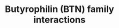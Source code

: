 ---
authors:
- ReactomeTeam
description: 'Butyrophilins (BTNs) and butyrophilin like (BTNL) molecules are regulators
  of immune responses that belong to the immunoglobulin (Ig) superfamily of transmembrane
  proteins. They are structurally related to the B7 family of co-stimulatory molecules
  and have similar immunomodulatory functions (Afrache et al. 2012, Arnett & Viney
  2014). BTNs are implicated in T cell development, activation and inhibition, as
  well as in the modulation of the interactions of T cells with antigen presenting
  cells and epithelial cells. Certain BTNsare genetically associated with autoimmune
  and inflammatory diseases (Abeler Domer et al. 2014). <br>The human butyrophilin
  family includes seven members that are subdivided into three subfamilies: BTN1,
  BTN2 and BTN3. The BTN1 subfamily contains only the prototypic single copy BTN1A1
  gene, whereas the BTN2 and BTN3 subfamilies each contain three genes BTN2A1, BTN2A2
  and BTN2A3, and BTN3A1, BTN3A2 and BTN3A3, respectively (note that BTN2A3 is a pseudogene).
  BTN1A1 has a crucial function in the secretion of lipids into milk (Ogg et al. 2004)
  and collectively, BTN2 and BTN3 proteins are cell surface transmembrane glycoproteins,
  that act as regulators of immune responses. BTNL proteins share considerable homology
  to the BTN family members. The human genome contains four BTNL genes: BTNL2, 3,
  8 and 9 (Abeler Domer et al. 2014).  View original pathway at [http://www.reactome.org/PathwayBrowser/#DIAGRAM=8851680
  Reactome].'
last-edited: 2021-01-25
organisms:
- Homo sapiens
redirect_from:
- /index.php/Pathway:WP4091
- /instance/WP4091
schema-jsonld:
- '@context': https://schema.org/
  '@id': https://wikipathways.github.io/pathways/WP4091.html
  '@type': Dataset
  creator:
    '@type': Organization
    name: WikiPathways
  description: 'Butyrophilins (BTNs) and butyrophilin like (BTNL) molecules are regulators
    of immune responses that belong to the immunoglobulin (Ig) superfamily of transmembrane
    proteins. They are structurally related to the B7 family of co-stimulatory molecules
    and have similar immunomodulatory functions (Afrache et al. 2012, Arnett & Viney
    2014). BTNs are implicated in T cell development, activation and inhibition, as
    well as in the modulation of the interactions of T cells with antigen presenting
    cells and epithelial cells. Certain BTNsare genetically associated with autoimmune
    and inflammatory diseases (Abeler Domer et al. 2014). <br>The human butyrophilin
    family includes seven members that are subdivided into three subfamilies: BTN1,
    BTN2 and BTN3. The BTN1 subfamily contains only the prototypic single copy BTN1A1
    gene, whereas the BTN2 and BTN3 subfamilies each contain three genes BTN2A1, BTN2A2
    and BTN2A3, and BTN3A1, BTN3A2 and BTN3A3, respectively (note that BTN2A3 is a
    pseudogene). BTN1A1 has a crucial function in the secretion of lipids into milk
    (Ogg et al. 2004) and collectively, BTN2 and BTN3 proteins are cell surface transmembrane
    glycoproteins, that act as regulators of immune responses. BTNL proteins share
    considerable homology to the BTN family members. The human genome contains four
    BTNL genes: BTNL2, 3, 8 and 9 (Abeler Domer et al. 2014).  View original pathway
    at [http://www.reactome.org/PathwayBrowser/#DIAGRAM=8851680 Reactome].'
  keywords:
  - 'BTNL8: resting T'
  - 'BTNL8 '
  - CD209
  - BTNL9
  - BTN3A1(BTN3A2,BTN3A3):pAgs
  - (pAgs)
  - Cell surface
  - BTN2A2
  - 'BTNL2: activated T'
  - BTN3A1,BTN1A1
  - 'CD209 '
  - Resting T Cell
  - BTN2A2:activated T
  - 'BTN1A1 '
  - 'BTN2A2 '
  - 'Immune Cell surface '
  - 'BTN3A2 '
  - 'BTNL9 '
  - BTNL9:Immune cell
  - BTNL2
  - 'PPL '
  - 'BTN3A1 '
  - 'BTN3A3 '
  - 'BTN2A1 '
  - BTNL8
  - XDH
  - surface
  - BTN2A1
  - 'Resting T Cell surface '
  - 'XDH '
  - BTN1A1:XDH
  - 'phosphoantigens (pAgs) '
  - 'BTNL2 '
  - phosphoantigens
  - PPL
  - Activated T Cell
  - 'Activated T Cell surface '
  - BTN2A1:CD209
  - cell surface
  - Immune Cell surface
  - BTN1A1
  - BTN3A1(BTN3A2,BTN3A3)
  - BTN3A1,BTN1A1:PPL
  license: CC0
  name: Butyrophilin (BTN) family interactions
seo: CreativeWork
title: Butyrophilin (BTN) family interactions
wpid: WP4091
---